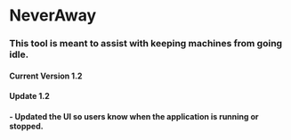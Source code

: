 # NeverAway

### This tool is meant to assist with keeping machines from going idle.

#### Current Version 1.2

#### Update 1.2
####    - Updated the UI so users know when the application is running or stopped. 
